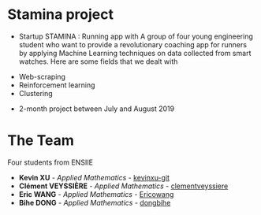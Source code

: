 # Stamina project
+ Startup STAMINA : Running app with 
A group of four young engineering student who want to provide a revolutionary coaching app for runners by applying Machine Learning techniques on data collected from smart watches. Here are some fields that we dealt with
 - Web-scraping
 - Reinforcement learning
 - Clustering
+ 2-month project between July and August 2019 

# The Team
Four students from ENSIIE
+ **Kevin XU** - *Applied Mathematics* - [kevinxu-git](https://github.com/kevinxu-git)
+ **Clément VEYSSIÈRE** - *Applied Mathematics* - [clementveyssiere](https://github.com/clementveyssiere)
+ **Eric WANG** - *Applied Mathematics* - [Ericowang](https://github.com/Ericowang)
+ **Bihe DONG** - *Applied Mathematics* - [dongbihe](https://github.com/dongbihe)

